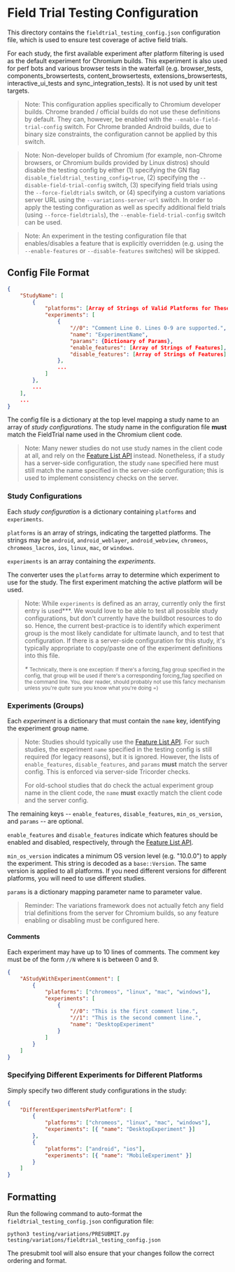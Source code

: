 # Field Trial Testing Configuration

This directory contains the `fieldtrial_testing_config.json` configuration file,
which is used to ensure test coverage of active field trials.

For each study, the first available experiment after platform filtering is used
as the default experiment for Chromium builds. This experiment is also used for
perf bots and various browser tests in the waterfall (e.g. browser_tests,
components_browsertests, content_browsertests, extensions_browsertests, interactive_ui_tests and
sync_integration_tests). It is not used by unit test targets.

> Note: This configuration applies specifically to Chromium developer builds.
> Chrome branded / official builds do not use these definitions by default.
> They can, however, be enabled with the `--enable-field-trial-config` switch.
> For Chrome branded Android builds, due to binary size constraints, the
> configuration cannot be applied by this switch.

> Note: Non-developer builds of Chromium (for example, non-Chrome browsers,
> or Chromium builds provided by Linux distros) should disable the testing
> config by either (1) specifying the GN flag `disable_fieldtrial_testing_config=true`,
> (2) specifying the `--disable-field-trial-config` switch, (3) specifying field
> trials using the `--force-fieldtrials` switch, or (4) specifying a custom
> variations server URL using the `--variations-server-url` switch. In order to
> apply the testing configuration as well as specify additional field trials
> (using `--force-fieldtrials`), the `--enable-field-trial-config` switch can be
> used.

> Note: An experiment in the testing configuration file that enables/disables a
> feature that is explicitly overridden (e.g. using the `--enable-features` or
> `--disable-features` switches) will be skipped.

## Config File Format

```json
{
    "StudyName": [
        {
            "platforms": [Array of Strings of Valid Platforms for These Experiments],
            "experiments": [
                {
                    "//0": "Comment Line 0. Lines 0-9 are supported.",
                    "name": "ExperimentName",
                    "params": {Dictionary of Params},
                    "enable_features": [Array of Strings of Features],
                    "disable_features": [Array of Strings of Features]
                },
                ...
            ]
        },
        ...
    ],
    ...
}
```

The config file is a dictionary at the top level mapping a study name to an
array of *study configurations*. The study name in the configuration file
**must** match the FieldTrial name used in the Chromium client code.

> Note: Many newer studies do not use study names in the client code at all, and
> rely on the [Feature List API][FeatureListAPI] instead. Nonetheless, if a
> study has a server-side configuration, the study `name` specified here
> must still match the name specified in the server-side configuration; this is
> used to implement consistency checks on the server.

### Study Configurations

Each *study configuration* is a dictionary containing `platforms` and
`experiments`.

`platforms` is an array of strings, indicating the targetted platforms. The
strings may be `android`, `android_weblayer`, `android_webview`, `chromeos`,
`chromeos_lacros`, `ios`, `linux`, `mac`, or `windows`.

`experiments` is an array containing the *experiments*.

The converter uses the `platforms` array to determine which experiment to use
for the study. The first experiment matching the active platform will be used.

> Note: While `experiments` is defined as an array, currently only the first
> entry is used*\**. We would love to be able to test all possible study
> configurations, but don't currently have the buildbot resources to do so.
> Hence, the current best-practice is to identify which experiment group is the
> most likely candidate for ultimate launch, and to test that configuration. If
> there is a server-side configuration for this study, it's typically
> appropriate to copy/paste one of the experiment definitions into this file.
>
> *\**
> <small>
>   Technically, there is one exception: If there's a forcing_flag group
>   specified in the config, that group will be used if there's a corresponding
>   forcing_flag specified on the command line. You, dear reader, should
>   probably not use this fancy mechanism unless you're <em>quite</em> sure you
>   know what you're doing =)
> </small>

### Experiments (Groups)
Each *experiment* is a dictionary that must contain the `name` key, identifying
the experiment group name.

> Note: Studies should typically use the [Feature List API][FeatureListAPI]. For
> such studies, the experiment `name` specified in the testing config is still
> required (for legacy reasons), but it is ignored. However, the lists of
> `enable_features`, `disable_features`, and `params` **must** match the server
> config. This is enforced via server-side Tricorder checks.
>
> For old-school studies that do check the actual experiment group name in the
> client code, the `name` **must** exactly match the client code and the server
> config.

The remaining keys -- `enable_features`, `disable_features`, `min_os_version`,
and `params` -- are optional.

`enable_features` and `disable_features` indicate which features should be
enabled and disabled, respectively, through the
[Feature List API][FeatureListAPI].

`min_os_version` indicates a minimum OS version level (e.g. "10.0.0") to apply
the experiment. This string is decoded as a `base::Version`. The same version is
applied to all platforms. If you need different versions for different
platforms, you will need to use different studies.

`params` is a dictionary mapping parameter name to parameter value.

> Reminder: The variations framework does not actually fetch any field trial
> definitions from the server for Chromium builds, so any feature enabling or
> disabling must be configured here.

[FeatureListAPI]: https://cs.chromium.org/chromium/src/base/feature_list.h

#### Comments

Each experiment may have up to 10 lines of comments. The comment key must be of
the form `//N` where `N` is between 0 and 9.

```json
{
    "AStudyWithExperimentComment": [
        {
            "platforms": ["chromeos", "linux", "mac", "windows"],
            "experiments": [
                {
                    "//0": "This is the first comment line.",
                    "//1": "This is the second comment line.",
                    "name": "DesktopExperiment"
                }
            ]
        }
    ]
}
```

### Specifying Different Experiments for Different Platforms
Simply specify two different study configurations in the study:

```json
{
    "DifferentExperimentsPerPlatform": [
        {
            "platforms": ["chromeos", "linux", "mac", "windows"],
            "experiments": [{ "name": "DesktopExperiment" }]
        },
        {
            "platforms": ["android", "ios"],
            "experiments": [{ "name": "MobileExperiment" }]
        }
    ]
}
```

## Formatting

Run the following command to auto-format the `fieldtrial_testing_config.json`
configuration file:

```shell
python3 testing/variations/PRESUBMIT.py testing/variations/fieldtrial_testing_config.json
```

The presubmit tool will also ensure that your changes follow the correct
ordering and format.
